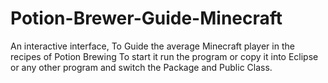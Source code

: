 # Potion-Brewer-Guide-Minecraft
An interactive interface, To Guide the average Minecraft player in the recipes of Potion Brewing
To start it run the program or copy it into Eclipse or any other program and switch the Package and Public Class.
